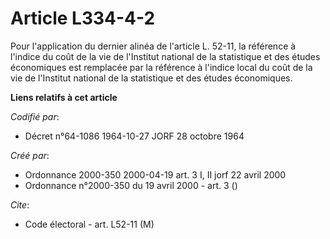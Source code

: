 # Article L334-4-2

Pour l'application du dernier alinéa de l'article L. 52-11, la référence à l'indice du coût de la vie de l'Institut national
de la statistique et des études économiques est remplacée par la référence à l'indice local du coût de la vie de l'Institut
national de la statistique et des études économiques.

**Liens relatifs à cet article**

_Codifié par_:

  - Décret n°64-1086 1964-10-27 JORF 28 octobre 1964

_Créé par_:

  - Ordonnance 2000-350 2000-04-19 art. 3 I, II jorf 22 avril 2000
  - Ordonnance n°2000-350 du 19 avril 2000 - art. 3 ()

_Cite_:

  - Code électoral - art. L52-11 (M)
